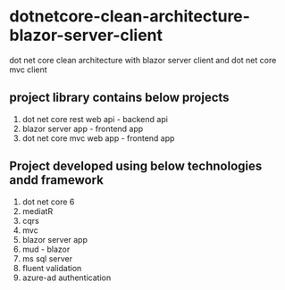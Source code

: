 # dotnetcore-clean-architecture-blazor-server-client
dot net core clean architecture with blazor server client and dot net core mvc client

## project library contains below projects
1. dot net core rest web api - backend api
2. blazor server app - frontend app
3. dot net core mvc web app - frontend app
 
## Project developed using below technologies andd framework
1. dot net core 6
2. mediatR
3. cqrs
4. mvc
5. blazor server app
6. mud - blazor
6. ms sql server
7. fluent validation
8. azure-ad authentication
